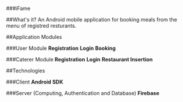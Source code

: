 ###iFame

##What's it?
An Android mobile application for booking meals from the menu of registred resturants.

##Application Modules

###User Module
**Registration**
**Login**
**Booking**

###Caterer Module
**Registration**
**Login**
**Restaurant Insertion**

##Technologies

###Client
**Android SDK**

###Server (Computing, Authentication and Database)
**Firebase**
